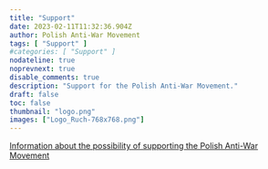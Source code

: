 ```yaml
---
title: "Support"
date: 2023-02-11T11:32:36.904Z
author: Polish Anti-War Movement
tags: [ "Support" ]
#categories: [ "Support" ]
nodateline: true
noprevnext: true
disable_comments: true
description: "Support for the Polish Anti-War Movement."
draft: false
toc: false
thumbnail: "logo.png"
images: ["Logo_Ruch-768x768.png"]
---
```

[Information about the possibility of supporting the Polish Anti-War Movement](https://polskiruchantywojenny.com/pokoj-i-wolnosc/wsparcie/ "Polish Anti-War Movement Support Site.")
